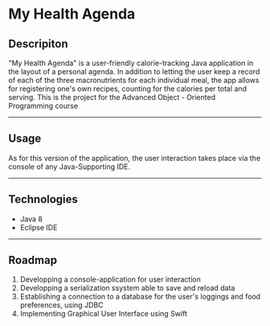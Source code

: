 # My Health Agenda
## Descripiton
"My Health Agenda" is a user-friendly calorie-tracking  Java application in the layout of a personal agenda. In addition to letting the user keep a record of each of the three macronutrients for each individual meal, the app allows for registering one's own recipes, counting for the calories per total and serving. This is the project for  the Advanced Object - Oriented Programming course  

---

## Usage 
As for this version of the application, the user interaction takes place via the console of any Java-Supporting IDE.

---

## Technologies
 - Java 8
 - Eclipse IDE

---

## Roadmap
1. Developping a console-application for user interaction 
2. Developping a serialization ssystem able to save and reload data
3. Establishing a connection to a database for the user's loggings and food preferences, using JDBC 
4. Implementing Graphical User Interface using Swift